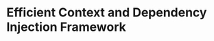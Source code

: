 Efficient Context and Dependency Injection Framework
=========================================================